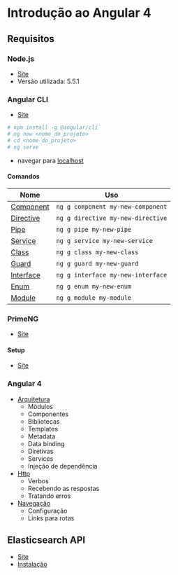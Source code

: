 # Introdução ao Angular 4

## Requisitos

### Node.js
* [Site](https://nodejs.org)
* Versão utilizada: 5.5.1
### Angular CLI
* [Site](https://cli.angular.io/)

```bash
# npm install -g @angular/cli`
# ng new <nome_do_projeto>
# cd <nome_do_projeto>
# ng serve
```
* navegar para [localhost](http://localhost:4200)

#### Comandos

Nome  | Uso
---       | ---
[Component](https://github.com/angular/angular-cli/wiki/generate-component) | `ng g component my-new-component`
[Directive](https://github.com/angular/angular-cli/wiki/generate-directive) | `ng g directive my-new-directive`
[Pipe](https://github.com/angular/angular-cli/wiki/generate-pipe)           | `ng g pipe my-new-pipe`
[Service](https://github.com/angular/angular-cli/wiki/generate-service)     | `ng g service my-new-service`
[Class](https://github.com/angular/angular-cli/wiki/generate-class)         | `ng g class my-new-class`
[Guard](https://github.com/angular/angular-cli/wiki/generate-guard)         | `ng g guard my-new-guard`
[Interface](https://github.com/angular/angular-cli/wiki/generate-interface) | `ng g interface my-new-interface`
[Enum](https://github.com/angular/angular-cli/wiki/generate-enum)           | `ng g enum my-new-enum`
[Module](https://github.com/angular/angular-cli/wiki/generate-module)       | `ng g module my-module`

### PrimeNG
* [Site](https://www.primefaces.org/primeng/)

#### Setup
* [Site](https://www.primefaces.org/primeng/#/setup)

### Angular 4
* [Arquitetura](https://angular.io/guide/architecture)
  * Módulos
  * Componentes
  * Bibliotecas
  * Templates
  * Metadata
  * Data binding
  * Diretivas
  * Services
  * Injeção de dependência
* [Http](https://angular.io/guide/http)
  * Verbos
  * Recebendo as respostas
  * Tratando erros
* [Navegação](https://angular.io/guide/router)
  * Configuração
  * Links para rotas
  
## Elasticsearch API
* [Site](https://www.elastic.co/guide/en/elasticsearch/client/javascript-api/current/index.html)
* [Instalação](https://github.com/elastic/elasticsearch-js)
